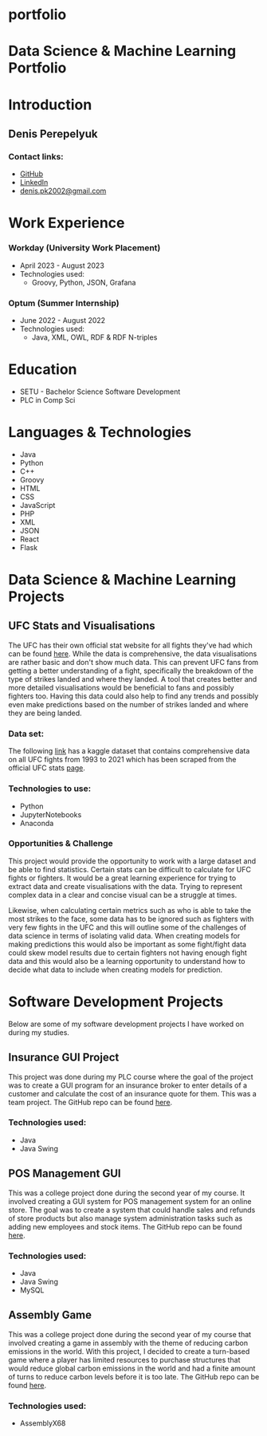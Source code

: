 # portfolio
# Data Science & Machine Learning Portfolio
# Introduction
## Denis Perepelyuk

### Contact links:
  - [GitHub](https://github.com/DinnyCode)
  - [LinkedIn](https://www.linkedin.com/in/denis-perepelyuk/)
  - denis.pk2002@gmail.com

# Work Experience
### Workday (University Work Placement)
- April 2023 - August 2023
- Technologies used:
    - Groovy, Python, JSON, Grafana

### Optum (Summer Internship)
- June 2022 - August 2022
- Technologies used:
    - Java, XML, OWL, RDF & RDF N-triples

# Education
- SETU - Bachelor Science Software Development
- PLC in Comp Sci

# Languages & Technologies
- Java
- Python
- C++
- Groovy
- HTML
- CSS
- JavaScript
- PHP
- XML
- JSON
- React
- Flask

# Data Science & Machine Learning Projects
## UFC Stats and Visualisations
The UFC has their own official stat website for all fights they've had which can be found [here](http://www.ufcstats.com/statistics/events/completed). While the data is comprehensive, the data visualisations are rather basic and don't show much data. This can prevent UFC fans from getting a better understanding of a fight, specifically the breakdown of the type of strikes landed and where they landed. A tool that creates better and more detailed visualisations would be beneficial to fans and possibly fighters too. Having this data could also help to find any trends and possibly even make predictions based on the number of strikes landed and where they are being landed.

### Data set:
The following [link](https://www.kaggle.com/datasets/rajeevw/ufcdata) has a kaggle dataset that contains comprehensive data on all UFC fights from 1993 to 2021 which has been scraped from the official UFC stats [page](http://www.ufcstats.com/statistics/events/completed).

### Technologies to use:
-   Python
-   JupyterNotebooks
-   Anaconda

### Opportunities & Challenge
This project would provide the opportunity to work with a large dataset and be able to find statistics. Certain stats can be difficult to calculate for UFC fights or fighters. It would be a great learning experience for trying to extract data and create visualisations with the data. Trying to represent complex data in a clear and concise visual can be a struggle at times.

Likewise, when calculating certain metrics such as who is able to take the most strikes to the face, some data has to be ignored such as fighters with very few fights in the UFC and this will outline some of the challenges of data science in terms of isolating valid data. When creating models for making predictions this would also be important as some fight/fight data could skew model results due to certain fighters not having enough fight data and this would also be a learning opportunity to understand how to decide what data to include when creating models for prediction.

# Software Development Projects
Below are some of my software development projects I have worked on during my studies.

## Insurance GUI Project
This project was done during my PLC course where the goal of the project was to create a GUI program for an insurance broker to enter details of a customer and calculate the cost of an insurance quote for them. This was a team project. The GitHub repo can be found [here](https://github.com/DinnyCode/Health-Insurance-GUI).

### Technologies used:
-   Java
-   Java Swing

## POS Management GUI
This was a college project done during the second year of my course. It involved creating a GUI system for POS management system for an online store. The goal was to create a system that could handle sales and refunds of store products but also manage system administration tasks such as adding new employees and stock items. The GitHub repo can be found [here](https://github.com/DinnyCode/CA-3-OOSD).

### Technologies used:
-   Java
-   Java Swing 
-   MySQL

## Assembly Game
This was a college project done during the second year of my course that involved creating a game in assembly with the theme of reducing carbon emissions in the world. With this project, I decided to create a turn-based game where a player has limited resources to purchase structures that would reduce global carbon emissions in the world and had a finite amount of turns to reduce carbon levels before it is too late. The GitHub repo can be found [here](https://github.com/DinnyCode/AssemblyGameProject).
### Technologies used:
-   AssemblyX68
